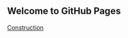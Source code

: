 ## Welcome to GitHub Pages


[Construction](https://github.com/ByteWolf-Corp/bytewolf/blob/gh-pages/construction.png)


<div class="hiddentext" style="visibility:hidden">
4oCcV2hhdCBpZiBjaGFuZ2luZyB0aGUgd29ybGQgd2FzIGp1c3QgYWJvdXQgYmVpbmcgaGVyZSwg
Ynkgc2hvd2luZyB1cCBubyBtYXR0ZXIgaG93IG1hbnkgdGltZXMgd2UgZ2V0IHRvbGQgd2UgZG9u
4oCZdCBiZWxvbmcsIGJ5IHN0YXlpbmcgdHJ1ZSBldmVuIHdoZW4gd2XigJlyZSBzaGFtZWQgaW50
byBiZWluZyBmYWxzZSwgYnkgYmVsaWV2aW5nIGluIG91cnNlbHZlcyBldmVuIHdoZW4gd2XigJly
ZSB0b2xkIHdl4oCZcmUgdG9vIGRpZmZlcmVudD8gQW5kIGlmIHdlIGFsbCBoZWxkIG9uIHRvIHRo
YXQsIGlmIHdlIHJlZnVzZSB0byBidWRnZSBhbmQgZmFsbCBpbiBsaW5lLCBpZiB3ZSBzdG9vZCBv
dXIgZ3JvdW5kIGZvciBsb25nIGVub3VnaCwganVzdCBtYXliZeKApiBUaGUgd29ybGQgY2Fu4oCZ
dCBoZWxwIGJ1dCBjaGFuZ2UgYXJvdW5kIHVzLuKAnQo=</div>
